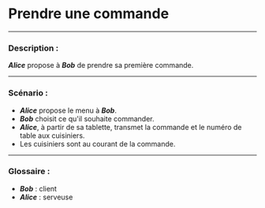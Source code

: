 # Prendre une commande

---

### Description :

***Alice*** propose à ***Bob*** de prendre sa première commande.

---

### Scénario :

- ***Alice*** propose le menu à ***Bob***.
- ***Bob*** choisit ce qu'il souhaite commander.
- ***Alice***, à partir de sa tablette, transmet la commande et le numéro de table aux cuisiniers.
- Les cuisiniers sont au courant de la commande.

---

### Glossaire :

- ***Bob*** : client
- ***Alice*** : serveuse

